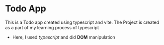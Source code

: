 
# Todo App

This is a Todo app created using typescript and vite.
The Project is created as a part of my learning process of typescript
- Here, I used *typescript* and did **DOM** manipulation 

